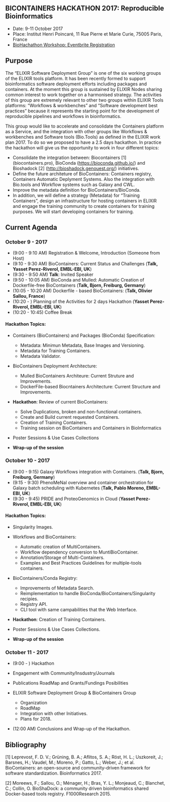 BICONTAINERS HACKATHON 2017: Reproducible Bioinformatics
---------------------------------------------------------

- Date: 9-11 October 2017
- Place: Institut Henri Poincaré, 11 Rue Pierre et Marie Curie, 75005 Paris, France
- [BioHachathon Workshop: Eventbrite Registration](https://www.eventbrite.co.uk/e/biocontainers-hackathon-reproducible-bioinformatics-tickets-35601135956)

## Purpose

The “ELIXIR Software Deployment Group” is one of the six working groups of the ELIXIR tools platform. It has been recently formed to support bioinformatics software deployment efforts including packages and containers. At the moment this group is sustained by ELIXIR Nodes sharing common interest to work together on a harmonised strategy. The activities of this group are extremely relevant to other two groups within ELIXIR Tools platforms: “Workflows & workbenches” and “Software development best practices” because it represents the starting point for the development of reproducible pipelines and workflows in bioinformatics.

This group would like to accelerate and consolidate the Containers platform as a Service, and the integration with other groups like Workflows & workbenches and Software tools (Bio.Tools) as defined in the ELIXIR work plan 2017. To do so we proposed to have a 2.5 days hackathon. In practice the hackathon will give us the opportunity to work in four different topics:

- Consolidate the integration between: Biocontainers [1] (biocontainers.pro), BioConda (https://bioconda.github.io/) and Bioshadock [2] (http://bioshadock.genouest.org/) initiatives.
- Define the future architeture of BioContainers: Containers registry, Containers Automatic Deplyment Systems. Also the integration with Bio.tools and Workflow systems such as Galaxy and CWL.
- Improve the metadata definition for BioContainers/BioConda.
- In addition, we will define a strategy (Metadata) for “Training Containers”, design an infrastructure for hosting containers in ELIXIR and engage the training community to create containers for training purposes. We will start developing containers for training.

## Current Agenda

### October 9  - 2017

- (9:00  - 9:10  AM) Registration & Welcome, Introduction (Someone from Host)
- (9:10  - 9:30  AM) BioContainers: Current Status and Challenges (**Talk, Yasset Perez-Riverol, EMBL-EBI, UK**)
- (9:30  - 9:50  AM) **Talk**: Invited Speaker
- (9:50 - 10:05 AM) BioConda and Mulled: Automatic Creation of Dockerfile-free BioContainers (**Talk, Bjorn, Freiburg, Germany**)
- (10:05 - 10:20 AM) Dockerfile - based BioContainers: (**Talk, Olivier Sallou, France**)
- (10:20 - ) Planning of the Activities for 2 days Hackathon (**Yasset Perez-Riverol, EMBL-EBI, UK**)
- (10:20 - 10:45) Coffee Break

#### Hackathon Topics:

- Containers (BioContainers) and Packages (BioConda) Specification:
   - Metadata: Minimun Metadata, Base Images and Versioning.
   - Metadata for Training Containers.
   - Metadata Validator.

 - BioContainers Deployment Architecture:
   - Mulled BioContainers Architeure: Current Struture and Improvements.
   - DockerFile-based Biocntainers Architecture: Current Structure and Improvements.

 - **Hackathon**: Review of current BioContainers:
   - Solve Duplications, broken and non-functional containers.
   - Create and Build current requested Containers.
   - Creation of Training Containers.
   - Training session on BioContainers and Containers in BioInformatics

 - Poster Sessions & Use Cases Collections
 - **Wrap-up of the session**

### October 10 - 2017

- (9:00 - 9:15) Galaxy Workflows integration with Containers. (**Talk, Bjorn, Freiburg, Germany**)
- (9:15 - 9:30) PhenoMeNal overview and container orchestration for Galaxy batch scheduling with Kubernetes (**Talk, Pablo Moreno, EMBL-EBI, UK**)
- (9:30 - 9:45) PRIDE and ProteoGenomics in Cloud (**Yasset Perez-Riverol, EMBL-EBI, UK**)

#### Hackathon Topics:

- Singularity Images.

- Workflows and BioContainers:
  - Automatic creation of MultiContainers.
  - Workflow dependency conversion to MuntiBioContainer.
  - Annotation/Storage of Multi-Containers.
  - Examples and Best Practices Guidelines for multiple-tools containers.

- BioContainers/Conda Registry:
  - Improvements of Metadata Search.
  - Reimplementation to handle BioConda/BioContainers/Singularity recipies.
  - Registry API.
  - CLI tool with same campabilities that the Web Interface.

- **Hackathon**: Creation of Training Containers.
- Poster Sessions & Use Cases Collections.
- **Wrap-up of the session**

### October 11 - 2017

- (9:00 - ) Hackathon 

- Engagement with Community/Insdustry/Journals
- Publications RoadMap and Grants/Fundings Posibilities
- ELIXIR Software Deployment Group & BioContainers Group
  - Organization
  - RoadMap
  - Integration with other Initiatives.
  - Plans for 2018.

- (12:00 AM) Conclusions and Wrap-up of the Hackathon.


## Bibliography
[1] Leprevost, F. D. V.; Grüning, B. A.; Aflitos, S. A.; Röst, H. L.; Uszkoreit, J.; Barsnes, H.; Vaudel, M.; Moreno, P.; Gatto, L.; Weber, J.; et al. BioContainers: an open-source and community-driven framework for software standardization. Bioinformatics 2017.

[2] Moreews, F.; Sallou, O.; Ménager, H.; Bras, Y. L.; Monjeaud, C.; Blanchet, C.; Collin, O. BioShaDock: a community driven bioinformatics shared Docker-based tools registry. F1000Research 2015.
